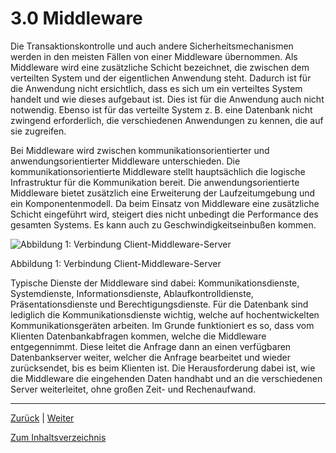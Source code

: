 # 3.0 Middleware

Die Transaktionskontrolle und auch andere Sicherheitsmechanismen werden in den meisten Fällen von einer Middleware übernommen. Als Middleware wird eine zusätzliche Schicht bezeichnet, die zwischen dem verteilten System und der eigentlichen Anwendung steht. Dadurch ist für die Anwendung nicht ersichtlich, dass es sich um ein verteiltes System handelt und wie dieses aufgebaut ist. Dies ist für die Anwendung auch nicht notwendig. Ebenso ist für das verteilte System z. B. eine Datenbank nicht zwingend erforderlich, die verschiedenen Anwendungen zu kennen, die auf sie zugreifen. 

Bei Middleware wird zwischen kommunikationsorientierter und anwendungsorientierter Middleware unterschieden. Die kommunikationsorientierte Middleware stellt hauptsächlich die logische Infrastruktur für die Kommunikation bereit. Die anwendungsorientierte Middleware bietet zusätzlich eine Erweiterung der Laufzeitumgebung und ein Komponentenmodell. Da beim Einsatz von Middleware eine zusätzliche Schicht eingeführt wird, steigert dies nicht unbedingt die Performance des gesamten Systems. Es kann auch zu Geschwindigkeitseinbußen kommen.

![Abbildung 1: Verbindung Client-Middleware-Server](/images/Abbildung1.png)

Abbildung 1: Verbindung Client-Middleware-Server

Typische Dienste der Middleware sind dabei: Kommunikationsdienste, Systemdienste, Informationsdienste, Ablaufkontrolldienste, Präsentationsdienste und Berechtigungsdienste. Für die Datenbank sind lediglich die Kommunikationsdienste wichtig, welche auf hochentwickelten Kommunikationsgeräten arbeiten. Im Grunde funktioniert es so, dass vom Klienten Datenbankabfragen kommen, welche die Middleware entgegennimmt. Diese leitet die Anfrage dann an einen verfügbaren Datenbankserver weiter, welcher die Anfrage bearbeitet und wieder zurücksendet, bis es beim Klienten ist. Die Herausforderung dabei ist, wie die Middleware die eingehenden Daten handhabt und an die verschiedenen Server weiterleitet, ohne großen Zeit- und Rechenaufwand.

-----
[Zurück](2.2_Transaktinskontrolle.md) | [Weiter](3.1_Lastverteilung.md)

[Zum Inhaltsverzeichnis](README.md)